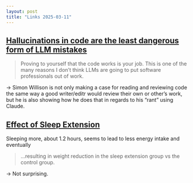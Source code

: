 ```yaml
---
layout: post
title: "Links 2025-03-11"
---
```


## [Hallucinations in code are the least dangerous form of LLM mistakes](https://simonwillison.net/2025/Mar/2/hallucinations-in-code/)

> Proving to yourself that the code works is your job. This is one of the many reasons I don’t think LLMs are going to put software professionals out of work.

→ Simon Willison is not only making a case for reading and reviewing code the same way a good writer/editr would review their own or other’s work, but he is also showing how he does that in regards to his “rant” using Claude.


## [Effect of Sleep Extension](https://pubmed.ncbi.nlm.nih.gov/35129580/)

Sleeping more, about 1.2 hours, seems to lead to less energy intake and eventually

> …resulting in weight reduction in the sleep extension group vs the control group.

→ Not surprising.
